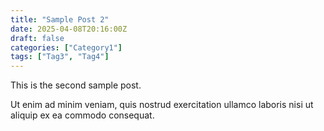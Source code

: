 ```yaml
---
title: "Sample Post 2"
date: 2025-04-08T20:16:00Z
draft: false
categories: ["Category1"]
tags: ["Tag3", "Tag4"]
---
```


This is the second sample post.

Ut enim ad minim veniam, quis nostrud exercitation ullamco laboris nisi ut aliquip ex ea commodo consequat.
